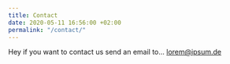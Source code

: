 ```yaml
---
title: Contact
date: 2020-05-11 16:56:00 +02:00
permalink: "/contact/"
---
```


Hey if you want to contact us send an email to... [lorem@ipsum.de](mailto:lorem@ipsum.de)